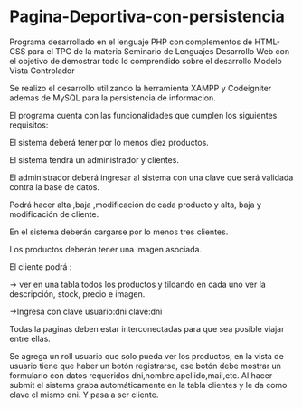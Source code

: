 # Pagina-Deportiva-con-persistencia
Programa desarrollado en el lenguaje PHP con complementos de HTML- CSS para el TPC de la materia Seminario de Lenguajes Desarrollo Web con el objetivo de demostrar todo lo comprendido sobre el desarrollo Modelo Vista Controlador 

Se realizo el desarrollo utilizando la herramienta XAMPP y Codeigniter ademas de MySQL para la persistencia de informacion.

El programa cuenta con las funcionalidades que cumplen los siguientes requisitos:

El sistema deberá tener por lo menos diez productos.

El sistema tendrá un administrador y clientes.

El administrador deberá ingresar al sistema con una clave que será validada contra la base de datos.

Podrá hacer  alta ,baja ,modificación de cada producto y alta, baja y modificación de cliente.

En el sistema deberán cargarse por lo menos tres clientes.

Los productos deberán tener una imagen asociada.

El cliente podrá :

->	ver en una tabla todos los productos y tildando en cada uno ver la descripción, stock, precio e imagen.

->Ingresa con clave usuario:dni  clave:dni

Todas la paginas deben estar interconectadas para que sea posible viajar entre ellas.

Se agrega un roll usuario que solo pueda ver los productos, en la vista de usuario tiene que haber un botón registrarse, ese botón debe mostrar un formulario con datos requeridos dni,nombre,apellido,mail,etc. Al hacer submit el sistema graba automáticamente en la tabla clientes y le da como clave el mismo dni. Y pasa a ser cliente.

